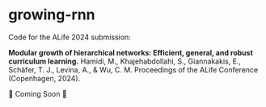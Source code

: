 # growing-rnn

Code for the ALife 2024 submission: 

**Modular growth of hierarchical networks: Efficient, general, and robust curriculum learning.** Hamidi, M., Khajehabdollahi, S., Giannakakis, E., Schäfer, T. J., Levina, A., & Wu, C. M. Proceedings of the ALife Conference (Copenhagen, 2024).

🚧 Coming Soon 🚧

